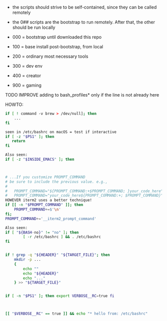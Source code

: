 
- the scripts should strive to be self-contained, since they can be called remotely
- the 0## scripts are the bootstrap to run remotely. After that, the other should be run locally

- 000 = bootstrap until downloaded this repo
- 100 = base install post-bootstrap, from local
- 200 = ordinary most necessary tools
- 300 = dev env
- 400 = creator
- 900 = gaming


TODO IMPROVE adding to bash_profiles* only if the line is not already here

HOWTO:
```bash
if [ ! command -v brew > /dev/null]; then
	...
fi

seen in /etc/bashrc on macOS = test if interactive
if [ -z "$PS1" ]; then
   return
fi

Also seen:
if [ -z "$INSIDE_EMACS" ]; then



# ...If you customize PROMPT_COMMAND
# be sure to include the previous value. e.g.,
#
#   PROMPT_COMMAND="${PROMPT_COMMAND:+$PROMPT_COMMAND; }your_code_here"
#   PROMPT_COMMAND="your_code_here${PROMPT_COMMAND:+; $PROMPT_COMMAND}")
HOWEVER iterm2 uses a better technique!
if [[ -n "$PROMPT_COMMAND" ]]; then
    PROMPT_COMMAND+=$'\n'
fi;
PROMPT_COMMAND+='__iterm2_prompt_command'

Also seen:
if [ "${BASH-no}" != "no" ]; then
        [ -r /etc/bashrc ] && . /etc/bashrc
fi


if ! grep -q "${HEADER}" "${TARGET_FILE}"; then
	mkdir -p ...
	{
		echo ""
		echo "${HEADER}"
		echo "..."
	} >> "${TARGET_FILE}"


if [ -n "$PS1" ]; then export VERBOSE__RC=true fi



[[ "$VERBOSE__RC" == true ]] && echo "* hello from: /etc/bashrc"
```
